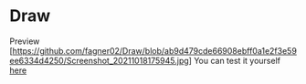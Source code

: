 # Draw
Preview 
[https://github.com/fagner02/Draw/blob/ab9d479cde66908ebff0a1e2f3e59ee6334d4250/Screenshot_20211018175945.jpg]
You can test it yourself [here]()
